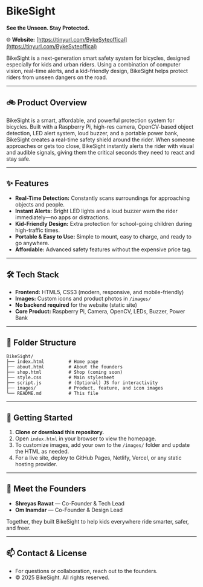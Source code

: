 # BikeSight

**See the Unseen. Stay Protected.**

🌐 **Website:** [https://tinyurl.com/BykeSyteoffical](https://tinyurl.com/BykeSyteoffical)

BikeSight is a next-generation smart safety system for bicycles, designed especially for kids and urban riders. Using a combination of computer vision, real-time alerts, and a kid-friendly design, BikeSight helps protect riders from unseen dangers on the road.

---

## 🚲 Product Overview
BikeSight is a smart, affordable, and powerful protection system for bicycles. Built with a Raspberry Pi, high-res camera, OpenCV-based object detection, LED alert system, loud buzzer, and a portable power bank, BikeSight creates a real-time safety shield around the rider. When someone approaches or gets too close, BikeSight instantly alerts the rider with visual and audible signals, giving them the critical seconds they need to react and stay safe.

---

## ✨ Features
- **Real-Time Detection:** Constantly scans surroundings for approaching objects and people.
- **Instant Alerts:** Bright LED lights and a loud buzzer warn the rider immediately—no apps or distractions.
- **Kid-Friendly Design:** Extra protection for school-going children during high-traffic times.
- **Portable & Easy to Use:** Simple to mount, easy to charge, and ready to go anywhere.
- **Affordable:** Advanced safety features without the expensive price tag.

---

## 🛠️ Tech Stack
- **Frontend:** HTML5, CSS3 (modern, responsive, and mobile-friendly)
- **Images:** Custom icons and product photos in `/images/`
- **No backend required** for the website (static site)
- **Core Product:** Raspberry Pi, Camera, OpenCV, LEDs, Buzzer, Power Bank

---

## 📁 Folder Structure
```
BikeSight/
├── index.html         # Home page
├── about.html         # About the founders
├── shop.html          # Shop (coming soon)
├── style.css          # Main stylesheet
├── script.js          # (Optional) JS for interactivity
├── images/            # Product, feature, and icon images
└── README.md          # This file
```

---

## 🚀 Getting Started
1. **Clone or download this repository.**
2. Open `index.html` in your browser to view the homepage.
3. To customize images, add your own to the `/images/` folder and update the HTML as needed.
4. For a live site, deploy to GitHub Pages, Netlify, Vercel, or any static hosting provider.

---

## 👥 Meet the Founders
- **Shreyas Rawat** — Co-Founder & Tech Lead
- **Om Inamdar** — Co-Founder & Design Lead

Together, they built BikeSight to help kids everywhere ride smarter, safer, and freer.

---

## 📫 Contact & License
- For questions or collaboration, reach out to the founders.
- © 2025 BikeSight. All rights reserved. 
